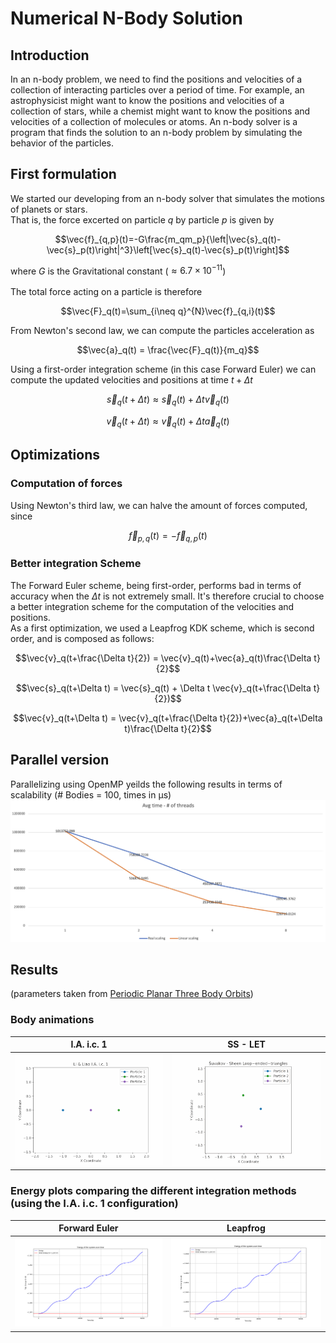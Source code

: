 # Numerical N-Body Solution
## Introduction
In an n-body problem, we need to find the positions and velocities of a collection of
interacting particles over a period of time. For example, an astrophysicist might want
to know the positions and velocities of a collection of stars, while a chemist might
want to know the positions and velocities of a collection of molecules or atoms. An
n-body solver is a program that finds the solution to an n-body problem by simulating
the behavior of the particles.

## First formulation
We started our developing from an n-body solver that simulates the motions
of planets or stars.<br />
That is, the force excerted on particle $`q`$ by particle $`p`$ is given by
```math
\vec{f}_{q,p}(t)=-G\frac{m_qm_p}{\left|\vec{s}_q(t)-\vec{s}_p(t)\right|^3}\left[\vec{s}_q(t)-\vec{s}_p(t)\right]
```
where $`G`$ is the Gravitational constant ($`\approx 6.7\times 10^{−11}`$)<br/><br/>
The total force acting on a particle is therefore
```math
\vec{F}_q(t)=\sum_{i\neq q}^{N}\vec{f}_{q,i}(t)
```
From Newton's second law, we can compute the particles acceleration as
```math
\vec{a}_q(t) = \frac{\vec{F}_q(t)}{m_q}
```
Using a first-order integration scheme (in this case Forward Euler) we can compute the updated velocities and positions at time $`t+\Delta t`$
```math
\vec{s}_q(t+\Delta t)\approx \vec{s}_q(t)+\Delta t\vec{v}_q(t)
```
```math
\vec{v}_q(t+\Delta t)\approx \vec{v}_q(t)+\Delta t\vec{a}_q(t)
```

## Optimizations
### Computation of forces
Using Newton's third law, we can halve the amount of forces computed, since
```math
\vec{f}_{p,q}(t)=-\vec{f}_{q,p}(t)
```
### Better integration Scheme
The Forward Euler scheme, being first-order, performs bad in terms of accuracy when the $`\Delta t`$ is not extremely small. 
It's therefore crucial to choose a better integration scheme for the computation of the velocities and positions.<br />
As a first optimization, we used a Leapfrog KDK scheme, which is second order, and is composed as follows:
```math
\vec{v}_q(t+\frac{\Delta t}{2}) = \vec{v}_q(t)+\vec{a}_q(t)\frac{\Delta t}{2}
```
```math
\vec{s}_q(t+\Delta t) = \vec{s}_q(t) + \Delta t \vec{v}_q(t+\frac{\Delta t}{2})
```
```math
\vec{v}_q(t+\Delta t) = \vec{v}_q(t+\frac{\Delta t}{2})+\vec{a}_q(t+\Delta t)\frac{\Delta t}{2}
```
## Parallel version
Parallelizing using OpenMP yeilds the following results in terms of scalability (# Bodies = 100, times in µs)
<img src="https://github.com/AMSC-24-25/06-nbody-06-nbody/blob/main/results/scalability.png" alt="scalability">

## Results
(parameters taken from [Periodic Planar Three Body Orbits](https://observablehq.com/@rreusser/periodic-planar-three-body-orbits))
### Body animations
| I.A. i.c. 1  | SS - LET |
| ------------- | ------------- |
| <img src="https://github.com/AMSC-24-25/06-nbody-06-nbody/blob/main/results/three-IA-ic-1.gif" alt="I.A. i.c. 1"> | <img src="https://github.com/AMSC-24-25/06-nbody-06-nbody/blob/main/results/three-sheen-LET.gif" alt="SS - LET"> |

### Energy plots comparing the different integration methods (using the I.A. i.c. 1 configuration)
| Forward Euler  | Leapfrog |
| ------------- | ------------- |
| <img src="https://github.com/AMSC-24-25/06-nbody-06-nbody/blob/main/results/3b-10T-6dT-FE.png" alt="FE"> | <img src="https://github.com/AMSC-24-25/06-nbody-06-nbody/blob/main/results/3b-10T-6dT-LEAP.png" alt="LEAPFROG"> |
